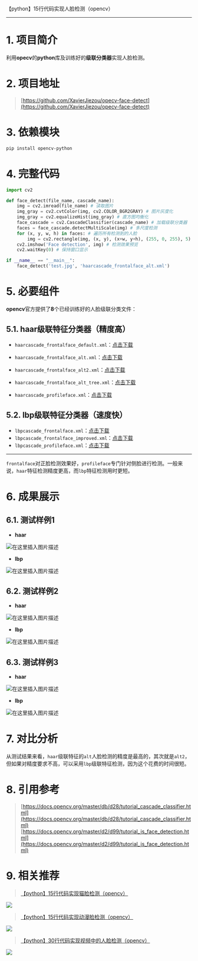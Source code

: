 【python】15行代码实现人脸检测（opencv）

----
# 1. 项目简介
利用**opecv**的**python**库及训练好的**级联分类器**实现人脸检测。
# 2. 项目地址
> [https://github.com/XavierJiezou/opecv-face-detect](https://github.com/XavierJiezou/opecv-face-detect)
# 3. 依赖模块
```bash
pip install opencv-python
```
# 4. 完整代码
```python
import cv2

def face_detect(file_name, cascade_name):
    img = cv2.imread(file_name) # 读取图片
    img_gray = cv2.cvtColor(img, cv2.COLOR_BGR2GRAY) # 图片灰度化
    img_gray = cv2.equalizeHist(img_gray) # 直方图均衡化
    face_cascade = cv2.CascadeClassifier(cascade_name) # 加载级联分类器
    faces = face_cascade.detectMultiScale(img) # 多尺度检测
    for (x, y, w, h) in faces: # 遍历所有检测到的人脸
        img = cv2.rectangle(img, (x, y), (x+w, y+h), (255, 0, 255), 5) # 绘制矩形框
    cv2.imshow('Face detection', img) # 检测效果预览
    cv2.waitKey(0) # 保持窗口显示

if __name__ == "__main__":
    face_detect('test.jpg', 'haarcascade_frontalface_alt.xml')
```
# 5. 必要组件
**opencv**官方提供了**8**个已经训练好的人脸级联分类文件：
## 5.1. haar级联特征分类器（精度高）
- `haarcascade_frontalface_default.xml`：[点击下载](https://cdn.jsdelivr.net/gh/XavierJiezou/opecv-face-detect@master/data/haarcascades/haarcascade_frontalface_default.xml)
- `haarcascade_frontalface_alt.xml`：[点击下载](https://cdn.jsdelivr.net/gh/XavierJiezou/opecv-face-detect@master/data/haarcascades/haarcascade_frontalface_alt.xml)

- `haarcascade_frontalface_alt2.xml`：[点击下载](https://cdn.jsdelivr.net/gh/XavierJiezou/opecv-face-detect@master/data/haarcascades/haarcascade_frontalface_alt2.xml)
- `haarcascade_frontalface_alt_tree.xml`：[点击下载](https://cdn.jsdelivr.net/gh/opencv/opencv@master/data/haarcascades/haarcascade_frontalface_alt_tree.xml)
- `haarcascade_profileface.xml`：[点击下载](https://cdn.jsdelivr.net/gh/opencv/opencv@master/data/haarcascades/haarcascade_profileface.xml)
## 5.2. lbp级联特征分类器（速度快）
- `lbpcascade_frontalface.xml`：[点击下载](https://cdn.jsdelivr.net/gh/opencv/opencv@master/data/lbpcascades/lbpcascade_frontalface.xml)
- `lbpcascade_frontalface_improved.xml`：[点击下载](https://cdn.jsdelivr.net/gh/opencv/opencv@master/data/lbpcascades/lbpcascade_frontalface_improved.xml)
- `lbpcascade_profileface.xml`：[点击下载](https://cdn.jsdelivr.net/gh/opencv/opencv@master/data/lbpcascades/lbpcascade_profileface.xml)
----
`frontalface`对正脸检测效果好，`profileface`专门针对侧脸进行检测。一般来说，`haar`特征检测精度更高，而`lbp`特征检测用时更短。
# 6. 成果展示
## 6.1. 测试样例1
- **haar**

![在这里插入图片描述](https://img-blog.csdnimg.cn/20201228095556968.jpg?x-oss-process=image,type_ZmFuZ3poZW5naGVpdGk,shadow_10,text_aHR0cHM6Ly9ibG9nLmNzZG4ubmV0L3FxXzQyOTUxNTYw,size_16,color_FFFFFF,t_70#pic_center)
- **lbp**

![在这里插入图片描述](https://img-blog.csdnimg.cn/20201228095608844.jpg?x-oss-process=image,type_ZmFuZ3poZW5naGVpdGk,shadow_10,text_aHR0cHM6Ly9ibG9nLmNzZG4ubmV0L3FxXzQyOTUxNTYw,size_16,color_FFFFFF,t_70#pic_center)
##  6.2. 测试样例2
- **haar**

![在这里插入图片描述](https://img-blog.csdnimg.cn/2020122809565139.jpg?x-oss-process=image,type_ZmFuZ3poZW5naGVpdGk,shadow_10,text_aHR0cHM6Ly9ibG9nLmNzZG4ubmV0L3FxXzQyOTUxNTYw,size_16,color_FFFFFF,t_70#pic_center)
- **lbp**

![在这里插入图片描述](https://img-blog.csdnimg.cn/20201228095701851.jpg?x-oss-process=image,type_ZmFuZ3poZW5naGVpdGk,shadow_10,text_aHR0cHM6Ly9ibG9nLmNzZG4ubmV0L3FxXzQyOTUxNTYw,size_16,color_FFFFFF,t_70#pic_center)

## 6.3. 测试样例3
- **haar**

![在这里插入图片描述](https://img-blog.csdnimg.cn/20201228095717575.jpg?x-oss-process=image,type_ZmFuZ3poZW5naGVpdGk,shadow_10,text_aHR0cHM6Ly9ibG9nLmNzZG4ubmV0L3FxXzQyOTUxNTYw,size_16,color_FFFFFF,t_70#pic_center)
- **lbp**

![在这里插入图片描述](https://img-blog.csdnimg.cn/20201228095725904.jpg?x-oss-process=image,type_ZmFuZ3poZW5naGVpdGk,shadow_10,text_aHR0cHM6Ly9ibG9nLmNzZG4ubmV0L3FxXzQyOTUxNTYw,size_16,color_FFFFFF,t_70#pic_center)

# 7. 对比分析
从测试结果来看，`haar`级联特征的`alt`人脸检测的精度是最高的，其次就是`alt2`，但如果对精度要求不高，可以采用`lbp`级联特征检测，因为这个花费的时间很短。
# 8. 引用参考
> [https://docs.opencv.org/master/db/d28/tutorial_cascade_classifier.html](https://docs.opencv.org/master/db/d28/tutorial_cascade_classifier.html)
> [https://docs.opencv.org/master/d2/d99/tutorial_js_face_detection.html](https://docs.opencv.org/master/d2/d99/tutorial_js_face_detection.html)

# 9. 相关推荐
> [【python】15行代码实现猫脸检测（opencv）](https://blog.csdn.net/qq_42951560/article/details/111831532)

![](https://img-blog.csdnimg.cn/20201228102022683.jpg#pic_center)
> [【python】15行代码实现动漫脸检测（opencv）](https://blog.csdn.net/qq_42951560/article/details/111831797)

![](https://img-blog.csdnimg.cn/20201228103025477.jpg#pic_center)

> [【python】30行代码实现视频中的人脸检测（opencv）](https://blog.csdn.net/qq_42951560/article/details/111870163)

![](https://img-blog.csdnimg.cn/20201228165341951.gif#pic_center)